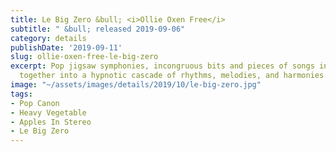 ```yaml
---
title: Le Big Zero &bull; <i>Ollie Oxen Free</i>
subtitle: " &bull; released 2019-09-06"
category: details
publishDate: '2019-09-11'
slug: ollie-oxen-free-le-big-zero
excerpt: Pop jigsaw symphonies, incongruous bits and pieces of songs interlocking
  together into a hypnotic cascade of rhythms, melodies, and harmonies.
image: "~/assets/images/details/2019/10/le-big-zero.jpg"
tags:
- Pop Canon
- Heavy Vegetable
- Apples In Stereo
- Le Big Zero
---
```


